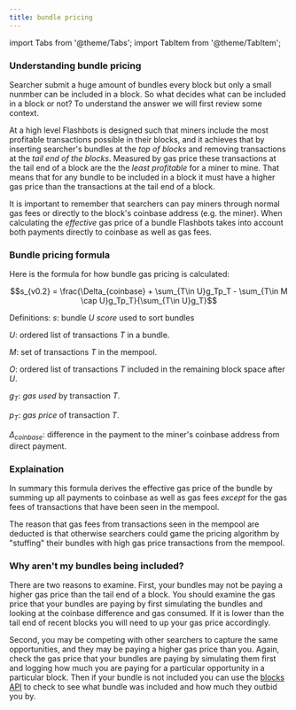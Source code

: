 ```yaml
---
title: bundle pricing
---
```


import Tabs from '@theme/Tabs';
import TabItem from '@theme/TabItem';

### Understanding bundle pricing
Searcher submit a huge amount of bundles every block but only a small nunmber can be included in a block. So what decides what can be included in a block or not? To understand the answer we will first review some context.

At a high level Flashbots is designed such that miners include the most profitable transactions possible in their blocks, and it achieves that by inserting searcher's bundles at the *top of blocks* and removing transactions at the *tail end of the blocks*. Measured by gas price these transactions at the tail end of a block are the the *least profitable* for a miner to mine. That means that for any bundle to be included in a block it must have a higher gas price than the transactions at the tail end of a block.

It is important to remember that searchers can pay miners through normal gas fees or directly to the block's coinbase address (e.g. the miner). When calculating the *effective* gas price of a bundle Flashbots takes into account both payments directly to coinbase as well as gas fees.

### Bundle pricing formula

Here is the formula for how bundle gas pricing is calculated:

$$s_{v0.2} = \frac{\Delta_{coinbase} + \sum_{T\in U}g_Tp_T - \sum_{T\in M \cap U}g_Tp_T}{\sum_{T\in U}g_T}$$

Definitions: 
$s$: bundle $U$ _score_ used to sort bundles

$U$: ordered list of transactions $T$ in a bundle.

$M$: set of transactions $T$ in the mempool.

$O$: ordered list of transactions $T$ included in the remaining block space after $U$.

$g_{T}$: _gas used_ by transaction $T$.

$p_{T}$: _gas price_ of transaction $T$.

$\Delta_{coinbase}$: difference in the payment to the miner's coinbase address from direct payment.

### Explaination
In summary this formula derives the effective gas price of the bundle by summing up all payments to coinbase as well as gas fees *except* for the gas fees of transactions that have been seen in the mempool.

The reason that gas fees from transactions seen in the mempool are deducted is that otherwise searchers could game the pricing algorithm by "stuffing" their bundles with high gas price transactions from the mempool.

### Why aren't my bundles being included?
There are two reasons to examine. First, your bundles may not be paying a higher gas price than the tail end of a block. You should examine the gas price that your bundles are paying by first simulating the bundles and looking at the coinbase difference and gas consumed. If it is lower than the tail end of recent blocks you will need to up your gas price accordingly.

Second, you may be competing with other searchers to capture the same opportunities, and they may be paying a higher gas price than you. Again, check the gas price that your bundles are paying by simulating them first and logging how much you are paying for a particular opportunity in a particular block. Then if your bundle is not included you can use the [blocks API](https://blocks.flashbots.net/) to check to see what bundle was included and how much they outbid you by.